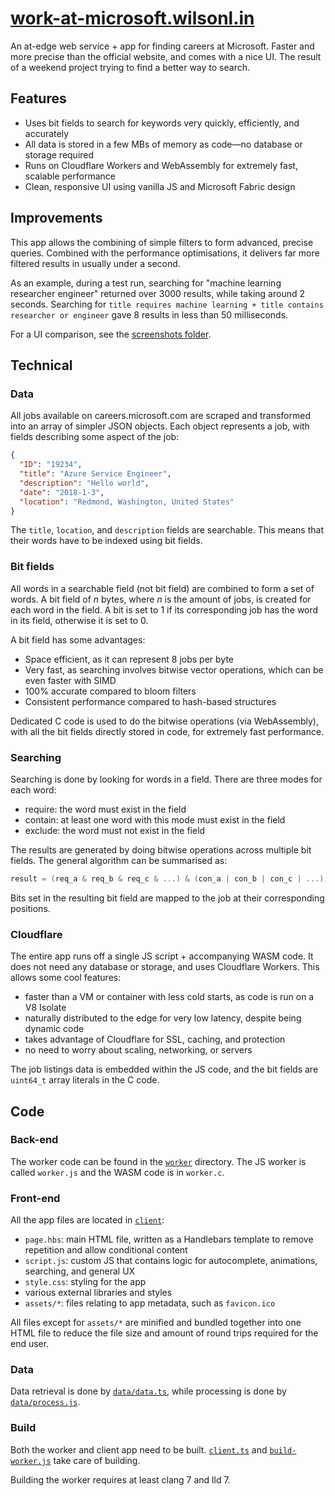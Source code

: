 # [work-at-microsoft.wilsonl.in](https://work-at-microsoft.wilsonl.in/jobs)

An at-edge web service + app for finding careers at Microsoft.
Faster and more precise than the official website, and comes with a nice UI.
The result of a weekend project trying to find a better way to search.

## Features

- Uses bit fields to search for keywords very quickly, efficiently, and accurately
- All data is stored in a few MBs of memory as code&mdash;no database or storage required
- Runs on Cloudflare Workers and WebAssembly for extremely fast, scalable performance
- Clean, responsive UI using vanilla JS and Microsoft Fabric design

## Improvements

This app allows the combining of simple filters to form advanced, precise queries.
Combined with the performance optimisations, it delivers far more filtered results in usually under a second.

As an example, during a test run, searching for "machine learning researcher engineer" returned over 3000 results, while taking around 2 seconds.
Searching for `title requires machine learning + title contains researcher or engineer` gave 8 results in less than 50 milliseconds.

For a UI comparison, see the [screenshots folder](screenshots).

## Technical

### Data

All jobs available on careers.microsoft.com are scraped and transformed into an array of simpler JSON objects.
Each object represents a job, with fields describing some aspect of the job:

```json
{
  "ID": "19234",
  "title": "Azure Service Engineer",
  "description": "Hello world",
  "date": "2018-1-3",
  "location": "Redmond, Washington, United States"
}
```

The `title`, `location`, and `description` fields are searchable. This means that their words have to be indexed using bit fields.

### Bit fields

All words in a searchable field (not bit field) are combined to form a set of words.
A bit field of *n* bytes, where *n* is the amount of jobs, is created for each word in the field.
A bit is set to 1 if its corresponding job has the word in its field, otherwise it is set to 0.

A bit field has some advantages:

- Space efficient, as it can represent 8 jobs per byte
- Very fast, as searching involves bitwise vector operations, which can be even faster with SIMD
- 100% accurate compared to bloom filters
- Consistent performance compared to hash-based structures

Dedicated C code is used to do the bitwise operations (via WebAssembly),
with all the bit fields directly stored in code,
for extremely fast performance.

### Searching

Searching is done by looking for words in a field.
There are three modes for each word:

- require: the word must exist in the field
- contain: at least one word with this mode must exist in the field
- exclude: the word must not exist in the field

The results are generated by doing bitwise operations across multiple bit fields.
The general algorithm can be summarised as:

```c
result = (req_a & req_b & req_c & ...) & (con_a | con_b | con_c | ...) & ~(exc_a | exc_b | exc_c | ...)
```

Bits set in the resulting bit field are mapped to the job at their corresponding positions.

### Cloudflare

The entire app runs off a single JS script + accompanying WASM code. It does not need any database or storage, and uses Cloudflare Workers. This allows some cool features:

- faster than a VM or container with less cold starts, as code is run on a V8 Isolate
- naturally distributed to the edge for very low latency, despite being dynamic code
- takes advantage of Cloudflare for SSL, caching, and protection
- no need to worry about scaling, networking, or servers

The job listings data is embedded within the JS code, and the bit fields are `uint64_t` array literals in the C code.

## Code

### Back-end

The worker code can be found in the [`worker`](worker/) directory. The JS worker is called `worker.js` and the WASM code is in `worker.c`.

### Front-end

All the app files are located in [`client`](client/):

- `page.hbs`: main HTML file, written as a Handlebars template to remove repetition and allow conditional content
- `script.js`: custom JS that contains logic for autocomplete, animations, searching, and general UX
- `style.css`: styling for the app
- various external libraries and styles
- `assets/*`: files relating to app metadata, such as `favicon.ico`

All files except for `assets/*` are minified and bundled together into one HTML file to reduce the file size and amount of round trips required for the end user.

### Data

Data retrieval is done by [`data/data.ts`](build/data/retrieve.js), while processing is done by [`data/process.js`](build/data/process.js).

### Build

Both the worker and client app need to be built. [`client.ts`](build-client.js) and [`build-worker.js`](build-worker.js) take care of building.

Building the worker requires at least clang 7 and lld 7. 
